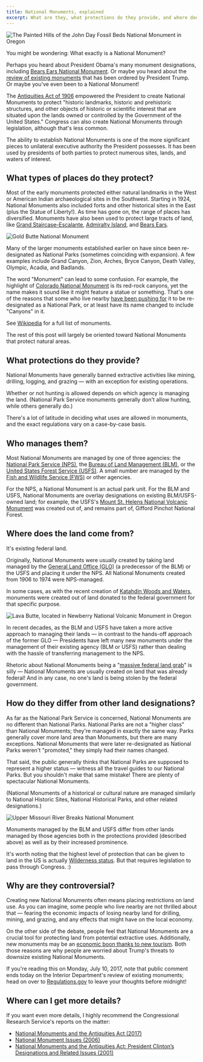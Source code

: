```yaml
---
title: National Monuments, explained
excerpt: What are they, what protections do they provide, and where does the land come from?
---
```


![The Painted Hills of the John Day Fossil Beds National Monument in Oregon](/images/John_Day_Fossil_Beds.jpg)

You might be wondering: What exactly is a National Monument?

Perhaps you heard about President Obama's many monument designations, including [Bears Ears National Monument](https://en.wikipedia.org/wiki/Bears_Ears_National_Monument). Or maybe you heard about the [review of existing monuments](http://www.npr.org/sections/thetwo-way/2017/04/28/525883061/photos-see-the-sweeping-american-landscapes-under-review-by-trump) that has been ordered by President Trump. Or maybe you've even been to a National Monument!

The [Antiquities Act of 1906](https://en.wikipedia.org/wiki/Antiquities_Act) empowered the President to create National Monuments to protect "historic landmarks, historic and prehistoric structures, and other objects of historic or scientific interest that are situated upon the lands owned or controlled by the Government of the United States." Congress can also create National Monuments through legislation, although that's less common.

The ability to establish National Monuments is one of the more significant pieces to unilateral executive authority the President possesses. It has been used by presidents of both parties to protect numerous sites, lands, and waters of interest.


## What types of places do they protect?

Most of the early monuments protected either natural landmarks in the West or American Indian archaeological sites in the Southwest. Starting in 1924, National Monuments also included forts and other historical sites in the East (plus the Statue of Liberty!). As time has gone on, the range of places has diversified. Monuments have also been used to protect large tracts of land, like [Grand Staircase–Escalante](https://en.wikipedia.org/wiki/Grand_Staircase-Escalante_National_Monument), [Admiralty Island](https://en.wikipedia.org/wiki/Admiralty_Island_National_Monument), and [Bears Ears](https://en.wikipedia.org/wiki/Bears_Ears_National_Monument).

![Gold Butte National Monument](/images/Gold_Butte.jpg)

Many of the larger monuments established earlier on have since been re-designated as National Parks (sometimes coinciding with expansion). A few examples include Grand Canyon, Zion, Arches, Bryce Canyon, Death Valley, Olympic, Acadia, and Badlands.

The word "Monument" can lead to some confusion. For example, the highlight of [Colorado National Monument](https://en.wikipedia.org/wiki/Colorado_National_Monument) is its red-rock canyons, yet the name makes it sound like it might feature a statue or something. That's one of the reasons that some who live nearby [have been pushing for](http://www.nytimes.com/2012/06/17/us/debating-if-colorado-national-monument-should-be-a-national-park.html) it to be re-designated as a National Park, or at least have its name changed to include "Canyons" in it.

See [Wikipedia](https://en.wikipedia.org/wiki/List_of_National_Monuments_of_the_United_States) for a full list of monuments.

The rest of this post will largely be oriented toward National Monuments that protect natural areas.


## What protections do they provide?

National Monuments have generally banned extractive activities like mining, drilling, logging, and grazing — with an exception for existing operations.

Whether or not hunting is allowed depends on which agency is managing the land. (National Park Service monuments generally don't allow hunting, while others generally do.)

There's a lot of latitude in deciding what uses are allowed in monuments, and the exact regulations vary on a case-by-case basis.


## Who manages them?

Most National Monuments are managed by one of three agencies: the [National Park Service (NPS)](https://en.wikipedia.org/wiki/National_Park_Service), the [Bureau of Land Management (BLM)](https://en.wikipedia.org/wiki/Bureau_of_Land_Management), or the [United States Forest Service (USFS)](https://en.wikipedia.org/wiki/United_States_Forest_Service).
A small number are managed by the [Fish and Wildlife Service (FWS)](https://en.wikipedia.org/wiki/United_States_Fish_and_Wildlife_Service) or other agencies.

For the NPS, a National Monument is an actual park unit. For the BLM and USFS, National Monuments are overlay designations on existing BLM/USFS-owned land; for example, the USFS's [Mount St. Helens National Volcanic Monument](https://en.wikipedia.org/wiki/Mount_St._Helens_National_Volcanic_Monument) was created out of, and remains part of, Gifford Pinchot National Forest.


## Where does the land come from?

It's existing federal land.

Originally, National Monuments were usually created by taking land managed by the [General Land Office (GLO)](https://en.wikipedia.org/wiki/General_Land_Office) (a predecessor of the BLM) or the USFS and placing it under the NPS. All National Monuments created from 1906 to 1974 were NPS-managed.

In some cases, as with the recent creation of [Katahdin Woods and Waters](https://en.wikipedia.org/wiki/Katahdin_Woods_and_Waters_National_Monument), monuments were created out of land donated to the federal government for that specific purpose.

![Lava Butte, located in Newberry National Volcanic Monument in Oregon](/images/Newberry_Lava_Butte.jpg)

In recent decades, as the BLM and USFS have taken a more active approach to managing their lands — in contrast to the hands-off approach of the former GLO — Presidents have left many new monuments under the management of their existing agency (BLM or USFS) rather than dealing with the hassle of transferring management to the NPS.

Rhetoric about National Monuments being a "[massive federal land grab](https://www.washingtonpost.com/news/energy-environment/wp/2017/04/25/zinke-to-review-large-national-monuments-created-since-1996-to-make-sure-the-people-have-a-voice/?utm_term=.bbff7e3127e7)" is silly — National Monuments are usually created on land that was already federal! And in any case, no one's land is being stolen by the federal government.


## How do they differ from other land designations?

As far as the National Park Service is concerned, National Monuments are no different than National Parks. National Parks are not a "higher class" than National Monuments; they're managed in exactly the same way. Parks generally cover more land area than Monuments, but there are many exceptions. National Monuments that were later re-designated as National Parks weren't "promoted," they simply had their names changed.

That said, the public generally thinks that National Parks are supposed to represent a higher status — witness all the travel guides to our National Parks. But you shouldn't make that same mistake! There are plenty of spectacular National Monuments.

(National Monuments of a historical or cultural nature are managed similarly to National Historic Sites, National Historical Parks, and other related designations.)

![Upper Missouri River Breaks National Monument](/images/Upper_Missouri_River_Breaks.jpg)

Monuments managed by the BLM and USFS differ from other lands managed by those agencies both in the protections provided (described above) as well as by their increased prominence.

It's worth noting that the highest level of protection that can be given to land in the US is actually [Wilderness status](https://en.wikipedia.org/wiki/National_Wilderness_Preservation_System). But that requires legislation to pass through Congress. :)


## Why are they controversial?

Creating new National Monuments often means placing restrictions on land use. As you can imagine, some people who live nearby are not thrilled about that — fearing the economic impacts of losing nearby land for drilling, mining, and grazing, and any effects that might have on the local economy.

On the other side of the debate, people feel that National Monuments are a crucial tool for protecting land from potential extractive uses. Additionally, new monuments may be an [economic boon thanks to new tourism](http://www.sltrib.com/opinion/5477759-155/op-ed-grand-staircase-escalante-national-monument-has). Both those reasons are why people are worried about Trump's threats to downsize existing National Monuments.

If you're reading this on Monday, July 10, 2017, note that public comment ends today on the Interior Department's review of existing monuments; head on over to [Regulations.gov](https://www.regulations.gov/document?D=DOI-2017-0002-0001) to leave your thoughts before midnight!


## Where can I get more details?

If you want even more details, I highly recommend the Congressional Research Service's reports on the matter:

- [National Monuments and the Antiquities Act (2017)](https://www.everycrsreport.com/files/20170130_R41330_e313e8a36511852dca4acb3687edf27c4ef3aab0.pdf)
- [National Monument Issues (2006)](https://www.everycrsreport.com/files/20060207_RS20902_0642be9d4e8af738b8a0c2588127673b7a89e808.pdf)
- [National Monuments and the Antiquities Act: President Clinton’s Designations and Related Issues (2001)](https://www.everycrsreport.com/files/20010628_RL30528_51e7ee36b7368d6934398c5f4f14f92bb11a201a.pdf)
